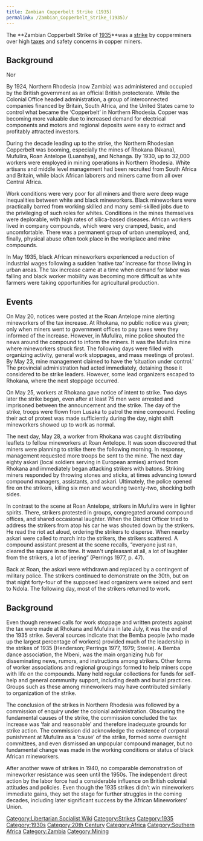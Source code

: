 ```yaml
---
title: Zambian Copperbelt Strike (1935)
permalink: /Zambian_Copperbelt_Strike_(1935)/
---
```


The **Zambian Copperbelt Strike of
[1935](Timeline_of_Libertarian_Socialism_in_Southern_Africa "wikilink")**was
a [strike](List_of_Strikes "wikilink") by copperminers over high
[taxes](Taxation "wikilink") and safety concerns in copper miners.

## Background

Nor

By 1924, Northern Rhodesia (now Zambia) was administered and occupied by
the British government as an official British protectorate. While the
Colonial Office headed administration, a group of interconnected
companies financed by Britain, South Africa, and the United States came
to control what became the ‘Copperbelt’ in Northern Rhodesia. Copper was
becoming more valuable due to increased demand for electrical components
and motors and regional deposits were easy to extract and profitably
attracted investors.

During the decade leading up to the strike, the Northern Rhodesian
Copperbelt was booming, especially the mines of Rhokana (Nkana),
Mufulira, Roan Antelope (Luanshya), and Nchanga. By 1930, up to 32,000
workers were employed in mining operations in Northern Rhodesia. White
artisans and middle level management had been recruited from South
Africa and Britain, while black African laborers and miners came from
all over Central Africa.

Work conditions were very poor for all miners and there were deep wage
inequalities between white and black mineworkers. Black mineworkers were
practically barred from working skilled and many semi-skilled jobs due
to the privileging of such roles for whites. Conditions in the mines
themselves were deplorable, with high rates of silica-based diseases.
African workers lived in company compounds, which were very cramped,
basic, and uncomfortable. There was a permanent group of urban
unemployed, and, finally, physical abuse often took place in the
workplace and mine compounds.

In May 1935, black African mineworkers experienced a reduction of
industrial wages following a sudden ‘native tax’ increase for those
living in urban areas. The tax increase came at a time when demand for
labor was falling and black worker mobility was becoming more difficult
as white farmers were taking opportunities for agricultural production.

## Events

On May 20, notices were posted at the Roan Antelope mine alerting
mineworkers of the tax increase. At Rhokana, no public notice was given;
only when miners went to government offices to pay taxes were they
informed of the increase. However, in Mufulira, mine police shouted the
news around the compound to inform the miners. It was the Mufulira mine
where mineworkers struck first. The following days were filled with
organizing activity, general work stoppages, and mass meetings of
protest. By May 23, mine management claimed to have the ‘situation under
control.’ The provincial administration had acted immediately, detaining
those it considered to be strike leaders. However, some lead organizers
escaped to Rhokana, where the next stoppage occurred.

On May 25, workers at Rhokana gave notice of intent to strike. Two days
later the strike began, even after at least 75 men were arrested and
imprisoned between the announcement and the strike. The day of the
strike, troops were flown from Lusaka to patrol the mine compound.
Feeling their act of protest was made sufficiently during the day, night
shift mineworkers showed up to work as normal.

The next day, May 28, a worker from Rhokana was caught distributing
leaflets to fellow mineworkers at Roan Antelope. It was soon discovered
that miners were planning to strike there the following morning. In
response, management requested more troops be sent to the mine. The next
day eighty askari (local soldiers serving in European armies) arrived
from Rhokana and immediately began attacking strikers with batons.
Striking miners responded by throwing stones and sticks, at times
advancing toward compound managers, assistants, and askari. Ultimately,
the police opened fire on the strikers, killing six men and wounding
twenty-two, shocking both sides.

In contrast to the scene at Roan Antelope, strikers in Mufulira were in
lighter spirits. There, strikers protested in groups, congregated around
compound offices, and shared occasional laughter. When the District
Officer tried to address the strikers from atop his car he was shouted
down by the strikers. He read the riot act aloud, ordering the strikers
to disperse. When nearby askari were called to march into the strikers,
the strikers scattered. A compound assistant present at the scene
recalls, “everyone just ran, cleared the square in no time. It wasn't
unpleasant at all, a lot of laughter from the strikers, a lot of
jeering” (Perrings 1977, p. 47).

Back at Roan, the askari were withdrawn and replaced by a contingent of
military police. The strikers continued to demonstrate on the 30th, but
on that night forty-four of the supposed lead organizers were seized and
sent to Ndola. The following day, most of the strikers returned to work.

## Background

Even though renewed calls for work stoppage and written protests against
the tax were made at Rhokana and Mufulira in late July, it was the end
of the 1935 strike. Several sources indicate that the Bemba people (who
made up the largest percentage of workers) provided much of the
leadership in the strikes of 1935 (Henderson; Perrings 1977, 1979;
Steele). A Bemba dance association, the Mbeni, was the main organizing
hub for disseminating news, rumors, and instructions among strikers.
Other forms of worker associations and regional groupings formed to help
miners cope with life on the compounds. Many held regular collections
for funds for self-help and general community support, including death
and burial practices. Groups such as these among mineworkers may have
contributed similarly to organization of the strike.

The conclusion of the strikes in Northern Rhodesia was followed by a
commission of enquiry under the colonial administration. Obscuring the
fundamental causes of the strike, the commission concluded the tax
increase was ‘fair and reasonable’ and therefore inadequate grounds for
strike action. The commission did acknowledge the existence of corporal
punishment at Mufulira as a ‘cause’ of the strike, formed some oversight
committees, and even dismissed an unpopular compound manager, but no
fundamental change was made in the working conditions or status of black
African mineworkers.

After another wave of strikes in 1940, no comparable demonstration of
mineworker resistance was seen until the 1950s. The independent direct
action by the labor force had a considerable influence on British
colonial attitudes and policies. Even though the 1935 strikes didn’t win
mineworkers immediate gains, they set the stage for further struggles in
the coming decades, including later significant success by the African
Mineworkers’ Union.

[Category:Libertarian Socialist
Wiki](Category:Libertarian_Socialist_Wiki "wikilink")
[Category:Strikes](Category:Strikes "wikilink")
[Category:1935](Category:1935 "wikilink")
[Category:1930s](Category:1930s "wikilink") [Category:20th
Century](Category:20th_Century "wikilink")
[Category:Africa](Category:Africa "wikilink") [Category:Southern
Africa](Category:Southern_Africa "wikilink")
[Category:Zambia](Category:Zambia "wikilink")
[Category:Mining](Category:Mining "wikilink")